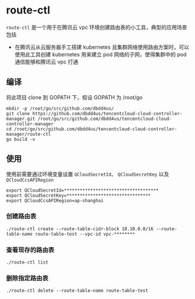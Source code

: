 # route-ctl

`route-ctl` 是一个用于在腾讯云 vpc 环境创建路由表的小工具，典型的应用场景包括

* 在腾讯云从云服务器手工搭建 kubernetes 且集群网络使用路由方案时，可以使用此工具创建 kubernetes 用来建立 pod 网络的子网，使得集群中的 pod 通信能够和腾讯云 vpc 打通


## 编译

将此项目 clone 到 GOPATH 下，假设 GOPATH 为 /root/go

```
mkdir -p /root/go/src/github.com/dbdd4us/
git clone https://github.com/dbdd4us/tencentcloud-cloud-controller-manager.git /root/go/src/github.com/dbdd4us/tencentcloud-cloud-controller-manager
cd /root/go/src/github.com/dbdd4us/tencentcloud-cloud-controller-manager/route-ctl
go build -v
```

## 使用

使用前需要通过环境变量设置 `QCloudSecretId`、 `QCloudSecretKey` 以及 `QCloudCcsAPIRegion`

```
export QCloudSecretId=************************************
export QCloudSecretKey=********************************
export QCloudCcsAPIRegion=ap-shanghai
```

### 创建路由表
```
./route-ctl create --route-table-cidr-block 10.10.0.0/16 --route-table-name route-table-test --vpc-id vpc-********
```

### 查看现存的路由表
```
./route-ctl list
```

### 删除指定路由表
```
./route-ctl delete --route-table-name route-table-test
```